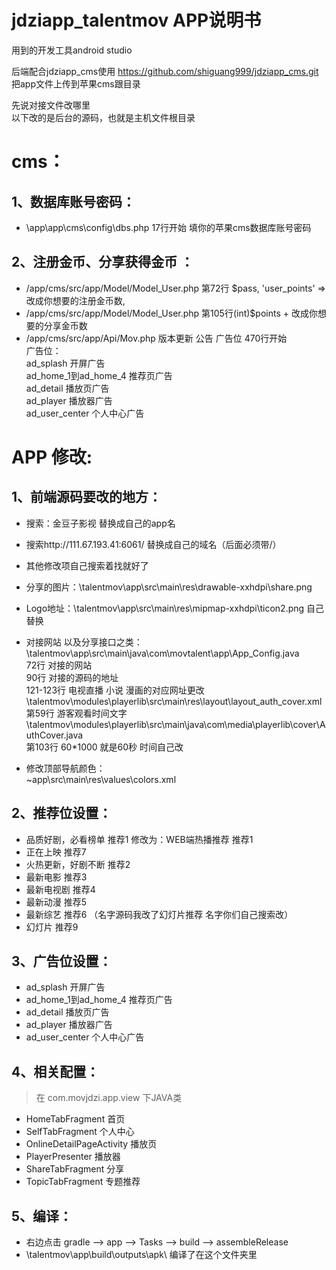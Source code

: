 # jdziapp_talentmov APP说明书
  用到的开发工具android studio<br>
  
  后端配合jdziapp_cms使用 https://github.com/shiguang999/jdziapp_cms.git<br>
  把app文件上传到苹果cms跟目录<br>
  
  先说对接文件改哪里<br>
  以下改的是后台的源码，也就是主机文件根目录<br>
# cms：
## 1、数据库账号密码：
+ \app\app\cms\config\dbs.php  17行开始 填你的苹果cms数据库账号密码<br>

## 2、注册金币、分享获得金币 ：
+ /app/cms/src/app/Model/Model_User.php     第72行 $pass, 'user_points' => 改成你想要的注册金币数,<br>
+ /app/cms/src/app/Model/Model_User.php     第105行(int)$points + 改成你想要的分享金币数<br>
+ /app/cms/src/app/Api/Mov.php   版本更新 公告 广告位   470行开始<br>
广告位：<br>
ad_splash     开屏广告<br>
ad_home_1到ad_home_4   推荐页广告<br>
ad_detail   播放页广告<br>
ad_player   播放器广告<br>
ad_user_center   个人中心广告<br>

# APP 修改:
## 1、前端源码要改的地方：
+ 搜索：金豆子影视  替换成自己的app名
+ 搜索http://111.67.193.41:6061/  替换成自己的域名（后面必须带/）
+ 其他修改项自己搜索着找就好了

+ 分享的图片：\talentmov\app\src\main\res\drawable-xxhdpi\share.png
+ Logo地址：\talentmov\app\src\main\res\mipmap-xxhdpi\ticon2.png  自己替换
+ 对接网站 以及分享接口之类：<br>
\talentmov\app\src\main\java\com\movtalent\app\App_Config.java<br>
72行  对接的网站<br>
90行  对接的源码的地址<br>
121-123行  电视直播  小说  漫画的对应网址更改<br>
\talentmov\modules\playerlib\src\main\res\layout\layout_auth_cover.xml<br>
第59行  游客观看时间文字  <br>
\talentmov\modules\playerlib\src\main\java\com\media\playerlib\cover\AuthCover.java<br>
第103行  60*1000  就是60秒   时间自己改<br>
+ 修改顶部导航颜色：<br>
~app\src\main\res\values\colors.xml<br>

## 2、推荐位设置：
+ 品质好剧，必看榜单  推荐1 修改为：WEB端热播推荐 推荐1<br>
+ 正在上映  推荐7<br>
+ 火热更新，好剧不断  推荐2<br>
+ 最新电影  推荐3<br>
+ 最新电视剧  推荐4<br>
+ 最新动漫  推荐5<br>
+ 最新综艺  推荐6  （名字源码我改了幻灯片推荐   名字你们自己搜索改）<br>
+ 幻灯片  推荐9<br>

## 3、广告位设置：
+ ad_splash     开屏广告<br>
+ ad_home_1到ad_home_4   推荐页广告<br>
+ ad_detail   播放页广告<br>
+ ad_player   播放器广告<br>
+ ad_user_center   个人中心广告<br>

## 4、相关配置：
> 在 com.movjdzi.app.view 下JAVA类
+ HomeTabFragment 首页<br>
+ SelfTabFragment 个人中心<br>
+ OnlineDetailPageActivity 播放页<br>
+ PlayerPresenter 播放器<br>
+ ShareTabFragment 分享<br>
+ TopicTabFragment 专题推荐<br>

## 5、编译：
+ 右边点击 gradle --> app --> Tasks --> build --> assembleRelease
+ \talentmov\app\build\outputs\apk\  编译了在这个文件夹里
